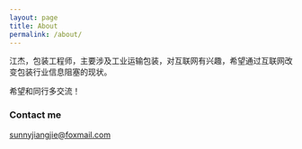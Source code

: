 ```yaml
---
layout: page
title: About
permalink: /about/
---
```


江杰，包装工程师，主要涉及工业运输包装，对互联网有兴趣，希望通过互联网改变包装行业信息阻塞的现状。

希望和同行多交流！

### Contact me

[sunnyjiangjie@foxmail.com](mailto:sunnyjiangjie@foxmail.com)
